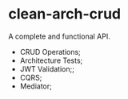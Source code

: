 # clean-arch-crud

A complete and functional API.

* CRUD Operations;
* Architecture Tests;
* JWT Validation;;
* CQRS;
* Mediator;
